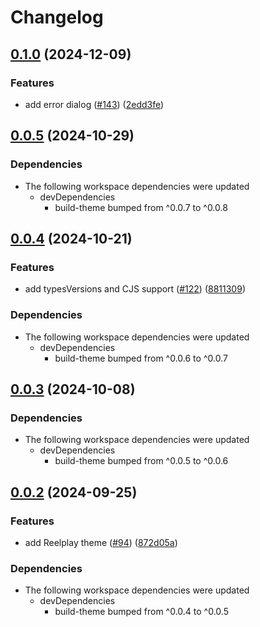 # Changelog

## [0.1.0](https://github.com/muxinc/player.style/compare/@player.style/reelplay@0.0.5...@player.style/reelplay@0.1.0) (2024-12-09)


### Features

* add error dialog ([#143](https://github.com/muxinc/player.style/issues/143)) ([2edd3fe](https://github.com/muxinc/player.style/commit/2edd3fec8b54d187c45dd88d13ac73a3b616c373))

## [0.0.5](https://github.com/muxinc/player.style/compare/@player.style/reelplay@0.0.4...@player.style/reelplay@0.0.5) (2024-10-29)


### Dependencies

* The following workspace dependencies were updated
  * devDependencies
    * build-theme bumped from ^0.0.7 to ^0.0.8

## [0.0.4](https://github.com/muxinc/player.style/compare/@player.style/reelplay@0.0.3...@player.style/reelplay@0.0.4) (2024-10-21)


### Features

* add typesVersions and CJS support ([#122](https://github.com/muxinc/player.style/issues/122)) ([8811309](https://github.com/muxinc/player.style/commit/8811309ef34a9af3f8796069fe85abcf82325eb7))


### Dependencies

* The following workspace dependencies were updated
  * devDependencies
    * build-theme bumped from ^0.0.6 to ^0.0.7

## [0.0.3](https://github.com/muxinc/player.style/compare/@player.style/reelplay@0.0.2...@player.style/reelplay@0.0.3) (2024-10-08)


### Dependencies

* The following workspace dependencies were updated
  * devDependencies
    * build-theme bumped from ^0.0.5 to ^0.0.6

## [0.0.2](https://github.com/muxinc/player.style/compare/@player.style/reelplay-v0.0.1...@player.style/reelplay@0.0.2) (2024-09-25)


### Features

* add Reelplay theme ([#94](https://github.com/muxinc/player.style/issues/94)) ([872d05a](https://github.com/muxinc/player.style/commit/872d05a192a0bda926774eff9d4c2c3be7240f8f))


### Dependencies

* The following workspace dependencies were updated
  * devDependencies
    * build-theme bumped from ^0.0.4 to ^0.0.5
